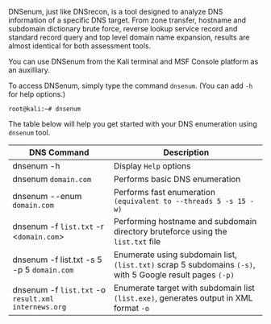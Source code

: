 
DNSenum, just like DNSrecon, is a tool designed to analyze DNS information of a specific DNS target. From zone transfer, hostname and subdomain dictionary brute force, reverse lookup service record and standard record query and top level domain name expansion, results are almost identical for both assessment tools.

You can use DNSenum from the Kali terminal and MSF Console platform as an auxilliary.

To access DNSenum, simply type the command ```dnsenum```. (You can add ```-h``` for help options.)

 ```root@kali:~# dnsenum```

The table below will help you get started with your DNS enumeration using ```dnsenum``` tool.

| DNS Command | Description |
|-------------|-------------------------------------------------------|
|dnsenum -h|Display ```Help``` options|
|dnsenum ```domain.com```|Performs basic DNS enumeration|
|dnsenum --enum ```domain.com```|Performs fast enumeration ```(equivalent to --threads 5 -s 15 -w)```|
|dnsenum -f ```list.txt``` -r <```domain.com```>|Performing hostname and subdomain directory bruteforce using the ```list.txt``` file|
|dnsenum -f list.txt -s 5 -p 5 ```domain.com```|Enumerate using subdomain list,```(list.txt)``` scrap 5 subdomains ```(-s)```, with 5 Google result pages ```(-p)```|
|dnsenum -f ```list.txt``` -o ```result.xml``` ```internews.org```|Enumerate target with subdomain list ```(list.exe)```, generates output in XML format ```-o``` |
